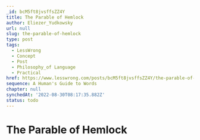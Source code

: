```yaml
---
_id: bcM5ft8jvsffsZZ4Y
title: The Parable of Hemlock
author: Eliezer_Yudkowsky
url: null
slug: the-parable-of-hemlock
type: post
tags:
  - LessWrong
  - Concept
  - Post
  - Philosophy_of Language
  - Practical
href: https://www.lesswrong.com/posts/bcM5ft8jvsffsZZ4Y/the-parable-of-hemlock
sequence: A Human's Guide to Words
chapter: null
synchedAt: '2022-08-30T08:17:35.882Z'
status: todo
---
```


# The Parable of Hemlock
